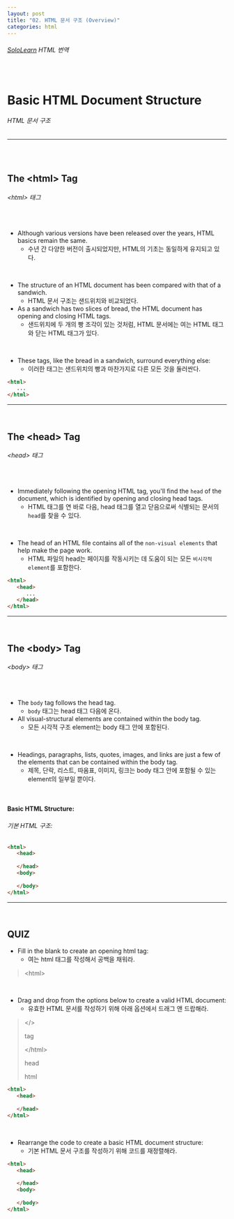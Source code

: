 ```yaml
---
layout: post
title: "02. HTML 문서 구조 (Overview)"
categories: html
---
```


###### [SoloLearn](https://www.sololearn.com/) HTML 번역

<br>

# Basic HTML Document Structure

###### HTML 문서 구조

------

<br>

<br>

## The \<html> Tag

###### \<html> 태그

<br>

- Although various versions have been released over the years, HTML basics remain the same.
  - 수년 간 다양한 버전이 출시되었지만, HTML의 기초는 동일하게 유지되고 있다.

<br>

- The structure of an HTML document has been compared with that of a sandwich.
  - HTML 문서 구조는 샌드위치와 비교되었다.
- As a sandwich has two slices of bread, the HTML document has opening and closing HTML tags.
  - 샌드위치에 두 개의 빵 조각이 있는 것처럼, HTML 문서에는 여는 HTML 태그와 닫는 HTML 태그가 있다.

<br>

- These tags, like the bread in a sandwich, surround everything else:
  - 이러한 태그는 샌드위치의 빵과 마찬가지로 다른 모든 것을 둘러싼다.

```html
<html>
   ...
</html>
```

------

<br>

## The \<head> Tag

###### \<head> 태그

<br>

- Immediately following the opening HTML tag, you'll find the `head` of the document, which is identified by opening and closing head tags.
  - HTML 태그를 연 바로 다음, head 태그를 열고 닫음으로써 식별되는 문서의 `head`를 찾을 수 있다.

<br>

- The head of an HTML file contains all of the `non-visual elements` that help make the page work.
  - HTML 파일의 head는 페이지를 작동시키는 데 도움이 되는 모든 `비시각적 element`를 포함한다.

```html
<html>
   <head>
      ...
   </head>
</html>
```

------

<br>

## The \<body> Tag

###### \<body> 태그

<br>

- The `body` tag follows the head tag.
  - `body` 태그는 head 태그 다음에 온다.
- All visual-structural elements are contained within the body tag.
  - 모든 시각적 구조 element는 body 태그 안에 포함된다.

<br>

- Headings, paragraphs, lists, quotes, images, and links are just a few of the elements that can be contained within the body tag.
  - 제목, 단락, 리스트, 따옴표, 이미지, 링크는 body 태그 안에 포함될 수 있는 element의 일부일 뿐이다.

<br>

#### Basic HTML Structure:

###### 기본 HTML 구조:

```html
<html>
   <head>
      
   </head>
   <body>
      
   </body>
</html>
```

------

<br>

## QUIZ

- Fill in the blank to create an opening html tag:
  - 여는 html 태그를 작성해서 공백을 채워라.

> \<html>

<br>

- Drag and drop from the options below to create a valid HTML document:
  - 유효한 HTML 문서를 작성하기 위해 아래 옵션에서 드래그 앤 드랍해라.

> \</>
>
> tag
>
> \</html>
>
> head
>
> html

```html
<html>
   <head>
      
   </head>
</html>
```

<br>

- Rearrange the code to create a basic HTML document structure:
  - 기본 HTML 문서 구조를 작성하기 위해 코드를 재정렬해라.

```html
<html>
   <head>
      
   </head>
   <body>
      
   </body>
</html>
```

<br>